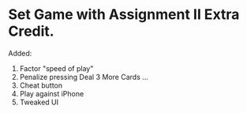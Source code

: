 # Set Game with Assignment II Extra Credit.

Added:

1. Factor "speed of play"
2. Penalize pressing Deal 3 More Cards ...
3. Cheat button
4. Play against iPhone
5. Tweaked UI
